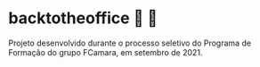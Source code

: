 # backtotheoffice :office: :tangerine:
Projeto desenvolvido durante o processo seletivo do Programa de Formação do grupo FCamara, em setembro de 2021.
